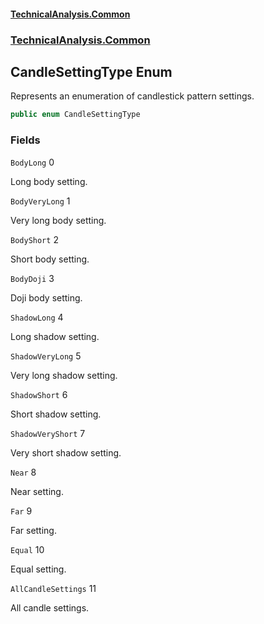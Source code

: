 #### [TechnicalAnalysis\.Common](Atypical.TechnicalAnalysis.Common.md 'Atypical\.TechnicalAnalysis\.Common')
### [TechnicalAnalysis\.Common](Atypical.TechnicalAnalysis.Common.md#TechnicalAnalysis.Common 'TechnicalAnalysis\.Common')

## CandleSettingType Enum

Represents an enumeration of candlestick pattern settings\.

```csharp
public enum CandleSettingType
```
### Fields

<a name='TechnicalAnalysis.Common.CandleSettingType.BodyLong'></a>

`BodyLong` 0

Long body setting\.

<a name='TechnicalAnalysis.Common.CandleSettingType.BodyVeryLong'></a>

`BodyVeryLong` 1

Very long body setting\.

<a name='TechnicalAnalysis.Common.CandleSettingType.BodyShort'></a>

`BodyShort` 2

Short body setting\.

<a name='TechnicalAnalysis.Common.CandleSettingType.BodyDoji'></a>

`BodyDoji` 3

Doji body setting\.

<a name='TechnicalAnalysis.Common.CandleSettingType.ShadowLong'></a>

`ShadowLong` 4

Long shadow setting\.

<a name='TechnicalAnalysis.Common.CandleSettingType.ShadowVeryLong'></a>

`ShadowVeryLong` 5

Very long shadow setting\.

<a name='TechnicalAnalysis.Common.CandleSettingType.ShadowShort'></a>

`ShadowShort` 6

Short shadow setting\.

<a name='TechnicalAnalysis.Common.CandleSettingType.ShadowVeryShort'></a>

`ShadowVeryShort` 7

Very short shadow setting\.

<a name='TechnicalAnalysis.Common.CandleSettingType.Near'></a>

`Near` 8

Near setting\.

<a name='TechnicalAnalysis.Common.CandleSettingType.Far'></a>

`Far` 9

Far setting\.

<a name='TechnicalAnalysis.Common.CandleSettingType.Equal'></a>

`Equal` 10

Equal setting\.

<a name='TechnicalAnalysis.Common.CandleSettingType.AllCandleSettings'></a>

`AllCandleSettings` 11

All candle settings\.
